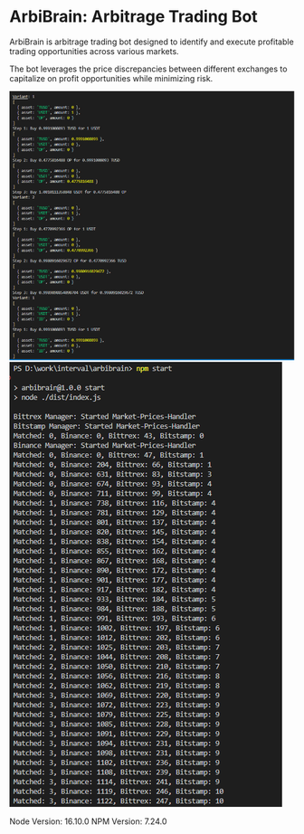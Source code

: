 # ArbiBrain: Arbitrage Trading Bot

ArbiBrain is arbitrage trading bot designed to identify and execute profitable trading opportunities across various markets. 

The bot leverages the price discrepancies between different exchanges to capitalize on profit opportunities while minimizing risk.

![Screenshot 1](./_info/screenshot_1.png "Screenshot")
![Screenshot 2](./_info/screenshot_2.png "Screenshot")

Node Version: 16.10.0
NPM Version: 7.24.0